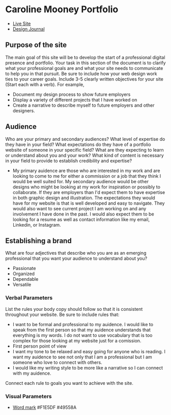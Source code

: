 # Caroline Mooney Portfolio
- [Live Site](https://carmooney.github.io)
- [Design Journal](https://docs.google.com/document/d/1CDNk6hWCjrM5uAH1gEBu20PX0ZMJURvA-KNKAqZVeF8/edit?usp=sharing)

## Purpose of the site
The main goal of this site will be to develop the start of a professional digital presence and portfolio. Your task in this section of the document is to clarify what your professional goals are and what your site needs to communicate to help you in that pursuit. Be sure to include how your web design work ties to your career goals. Include 3-5 clearly written objectives for your site (Start each with a verb). 
For example, 
- Document my design process to show future employers 
- Display a variety of different projects that I have worked on 
- Create a narrative to describe myself to future employers and other designers. 

## Audience
Who are your primary and secondary audiences? What level of expertise do they have in your field? What expectations do they have of a portfolio website of someone in your specific field? What are they expecting to learn or understand about you and your work? What kind of content is necessary in your field to provide to establish credibility and expertise? 
- My primary auidence are those who are interested in my work and are looking to come to me for either a commission or a job that they think I would be well suited for. My secondary audience would be other designs who might be looking at my work for inspiration or possibly to collaborate. If they are employers than I'd expect them to have expertise in both graphic design and illustration. The expectations they would have for my website is that is well developed and easy to navigate. They would also want to see current project I am working on and any involvement I have done in the past. I would also expect them to be looking for a resume as well as contact information like my email, Linkedin, or Instagram. 

## Establishing a brand
What are four adjectives that describe who you are as an emerging professional that you want your audience to understand about you?
- Passionate
- Organized
- Dependable
- Versatile 

### Verbal Parameters
List the rules your body copy should follow so that it is consistent throughout your website. Be sure to include rules that:
- I want to be formal and professional to my auidence. I would like to speak from the first person so that my auidence understands that everything is my words. I do not want to use vocabulary that is too complex for those looking at my website just for a comission. 
- First person point of view
- I want my tone to be relaxed and easy going for anyone who is reading. I want my auidence to see not only that I am a professional but I am someone who love to connect with others.
- I would like my writing style to be more like a narrative so I can connect with my auidence. 

Connect each rule to goals you want to achieve with the site.

### Visual Parameters
- [Word mark](https://web-design-oswego-art-dept.github.io/f20-317-individual-project-carmooney/)
#F1E5DF 
#49558A 


